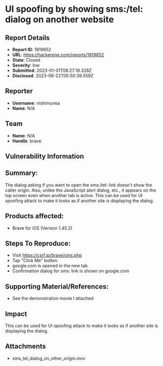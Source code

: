 # UI spoofing by showing sms:/tel: dialog on another website

## Report Details
- **Report ID**: 1819652
- **URL**: https://hackerone.com/reports/1819652
- **State**: Closed
- **Severity**: low
- **Submitted**: 2023-01-01T08:27:16.328Z
- **Disclosed**: 2023-06-22T05:50:39.559Z

## Reporter
- **Username**: nishimunea
- **Name**: N/A

## Team
- **Name**: N/A
- **Handle**: brave

## Vulnerability Information
## Summary:
The dialog asking if you want to open the sms:/tel: link doesn't show the caller origin.
Also, unlike the JavaScript alert dialog, etc., it appears on the top screen even when another tab is active.
This can be used for UI spoofing attack to make it looks as if another site is displaying the dialog.

## Products affected: 

 * Brave for iOS (Version 1.45.2)

## Steps To Reproduce:

 * Visit https://csrf.jp/brave/sms.php
 * Tap "Click Me" button
 * google.com is opened in the new tab
 * Confirmation dialog for sms: link is shown on google.com

## Supporting Material/References:

  * See the demonstration movie I attached

## Impact

This can be used for UI spoofing attack to make it looks as if another site is displaying the dialog.

## Attachments
- sms_tel_dialog_on_other_origin.mov

